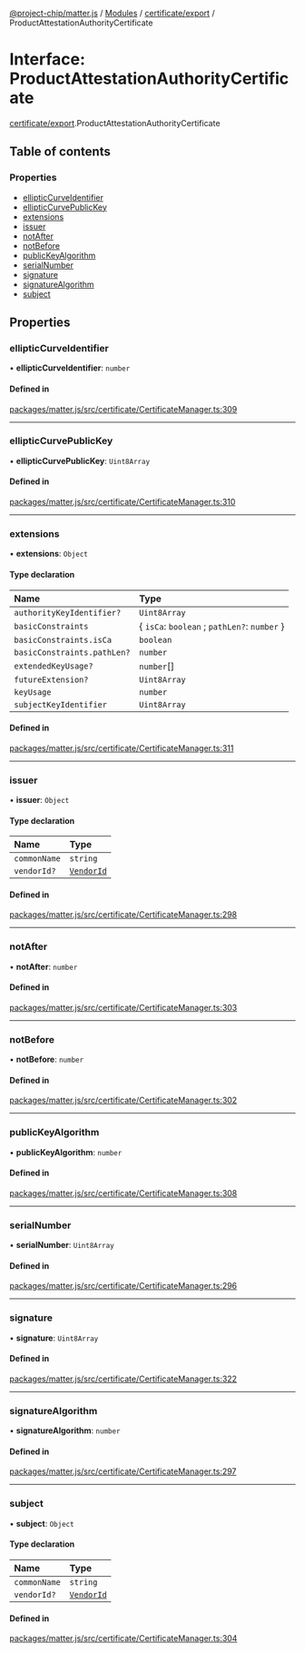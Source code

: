 [@project-chip/matter.js](../README.md) / [Modules](../modules.md) / [certificate/export](../modules/certificate_export.md) / ProductAttestationAuthorityCertificate

# Interface: ProductAttestationAuthorityCertificate

[certificate/export](../modules/certificate_export.md).ProductAttestationAuthorityCertificate

## Table of contents

### Properties

- [ellipticCurveIdentifier](certificate_export.ProductAttestationAuthorityCertificate.md#ellipticcurveidentifier)
- [ellipticCurvePublicKey](certificate_export.ProductAttestationAuthorityCertificate.md#ellipticcurvepublickey)
- [extensions](certificate_export.ProductAttestationAuthorityCertificate.md#extensions)
- [issuer](certificate_export.ProductAttestationAuthorityCertificate.md#issuer)
- [notAfter](certificate_export.ProductAttestationAuthorityCertificate.md#notafter)
- [notBefore](certificate_export.ProductAttestationAuthorityCertificate.md#notbefore)
- [publicKeyAlgorithm](certificate_export.ProductAttestationAuthorityCertificate.md#publickeyalgorithm)
- [serialNumber](certificate_export.ProductAttestationAuthorityCertificate.md#serialnumber)
- [signature](certificate_export.ProductAttestationAuthorityCertificate.md#signature)
- [signatureAlgorithm](certificate_export.ProductAttestationAuthorityCertificate.md#signaturealgorithm)
- [subject](certificate_export.ProductAttestationAuthorityCertificate.md#subject)

## Properties

### ellipticCurveIdentifier

• **ellipticCurveIdentifier**: `number`

#### Defined in

[packages/matter.js/src/certificate/CertificateManager.ts:309](https://github.com/project-chip/matter.js/blob/e87b236f/packages/matter.js/src/certificate/CertificateManager.ts#L309)

___

### ellipticCurvePublicKey

• **ellipticCurvePublicKey**: `Uint8Array`

#### Defined in

[packages/matter.js/src/certificate/CertificateManager.ts:310](https://github.com/project-chip/matter.js/blob/e87b236f/packages/matter.js/src/certificate/CertificateManager.ts#L310)

___

### extensions

• **extensions**: `Object`

#### Type declaration

| Name | Type |
| :------ | :------ |
| `authorityKeyIdentifier?` | `Uint8Array` |
| `basicConstraints` | \{ `isCa`: `boolean` ; `pathLen?`: `number`  } |
| `basicConstraints.isCa` | `boolean` |
| `basicConstraints.pathLen?` | `number` |
| `extendedKeyUsage?` | `number`[] |
| `futureExtension?` | `Uint8Array` |
| `keyUsage` | `number` |
| `subjectKeyIdentifier` | `Uint8Array` |

#### Defined in

[packages/matter.js/src/certificate/CertificateManager.ts:311](https://github.com/project-chip/matter.js/blob/e87b236f/packages/matter.js/src/certificate/CertificateManager.ts#L311)

___

### issuer

• **issuer**: `Object`

#### Type declaration

| Name | Type |
| :------ | :------ |
| `commonName` | `string` |
| `vendorId?` | [`VendorId`](../modules/datatype_export.md#vendorid) |

#### Defined in

[packages/matter.js/src/certificate/CertificateManager.ts:298](https://github.com/project-chip/matter.js/blob/e87b236f/packages/matter.js/src/certificate/CertificateManager.ts#L298)

___

### notAfter

• **notAfter**: `number`

#### Defined in

[packages/matter.js/src/certificate/CertificateManager.ts:303](https://github.com/project-chip/matter.js/blob/e87b236f/packages/matter.js/src/certificate/CertificateManager.ts#L303)

___

### notBefore

• **notBefore**: `number`

#### Defined in

[packages/matter.js/src/certificate/CertificateManager.ts:302](https://github.com/project-chip/matter.js/blob/e87b236f/packages/matter.js/src/certificate/CertificateManager.ts#L302)

___

### publicKeyAlgorithm

• **publicKeyAlgorithm**: `number`

#### Defined in

[packages/matter.js/src/certificate/CertificateManager.ts:308](https://github.com/project-chip/matter.js/blob/e87b236f/packages/matter.js/src/certificate/CertificateManager.ts#L308)

___

### serialNumber

• **serialNumber**: `Uint8Array`

#### Defined in

[packages/matter.js/src/certificate/CertificateManager.ts:296](https://github.com/project-chip/matter.js/blob/e87b236f/packages/matter.js/src/certificate/CertificateManager.ts#L296)

___

### signature

• **signature**: `Uint8Array`

#### Defined in

[packages/matter.js/src/certificate/CertificateManager.ts:322](https://github.com/project-chip/matter.js/blob/e87b236f/packages/matter.js/src/certificate/CertificateManager.ts#L322)

___

### signatureAlgorithm

• **signatureAlgorithm**: `number`

#### Defined in

[packages/matter.js/src/certificate/CertificateManager.ts:297](https://github.com/project-chip/matter.js/blob/e87b236f/packages/matter.js/src/certificate/CertificateManager.ts#L297)

___

### subject

• **subject**: `Object`

#### Type declaration

| Name | Type |
| :------ | :------ |
| `commonName` | `string` |
| `vendorId?` | [`VendorId`](../modules/datatype_export.md#vendorid) |

#### Defined in

[packages/matter.js/src/certificate/CertificateManager.ts:304](https://github.com/project-chip/matter.js/blob/e87b236f/packages/matter.js/src/certificate/CertificateManager.ts#L304)

